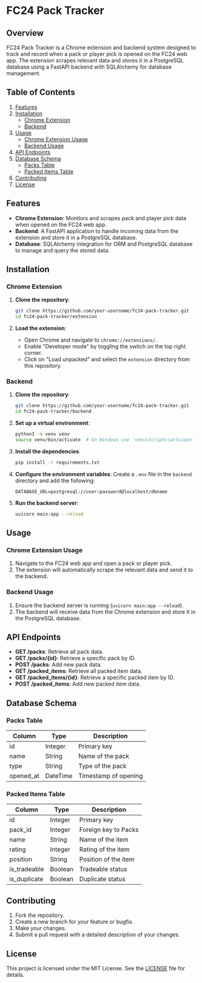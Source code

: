 # FC24 Pack Tracker

## Overview

FC24 Pack Tracker is a Chrome extension and backend system designed to track and record when a pack or player pick is opened on the FC24 web app. The extension scrapes relevant data and stores it in a PostgreSQL database using a FastAPI backend with SQLAlchemy for database management.

## Table of Contents

1. [Features](#features)
2. [Installation](#installation)
    - [Chrome Extension](#chrome-extension)
    - [Backend](#backend)
3. [Usage](#usage)
    - [Chrome Extension Usage](#chrome-extension-usage)
    - [Backend Usage](#backend-usage)
4. [API Endpoints](#api-endpoints)
5. [Database Schema](#database-schema)
    - [Packs Table](#packs-table)
    - [Packed Items Table](#packed-items-table)
6. [Contributing](#contributing)
7. [License](#license)

## Features

- **Chrome Extension**: Monitors and scrapes pack and player pick data when opened on the FC24 web app.
- **Backend**: A FastAPI application to handle incoming data from the extension and store it in a PostgreSQL database.
- **Database**: SQLAlchemy integration for ORM and PostgreSQL database to manage and query the stored data.

## Installation

### Chrome Extension

1. **Clone the repository**:
    ```bash
    git clone https://github.com/your-username/fc24-pack-tracker.git
    cd fc24-pack-tracker/extension
    ```

2. **Load the extension**:
    - Open Chrome and navigate to `chrome://extensions/`.
    - Enable "Developer mode" by toggling the switch on the top right corner.
    - Click on "Load unpacked" and select the `extension` directory from this repository.

### Backend

1. **Clone the repository**:
    ```bash
    git clone https://github.com/your-username/fc24-pack-tracker.git
    cd fc24-pack-tracker/backend
    ```

2. **Set up a virtual environment**:
    ```bash
    python3 -m venv venv
    source venv/bin/activate  # On Windows use `venv\Scripts\activate`
    ```

3. **Install the dependencies**:
    ```bash
    pip install -r requirements.txt
    ```

4. **Configure the environment variables**:
    Create a `.env` file in the `backend` directory and add the following:
    ```
    DATABASE_URL=postgresql://user:password@localhost/dbname
    ```

5. **Run the backend server**:
    ```bash
    uvicorn main:app --reload
    ```

## Usage

### Chrome Extension Usage

1. Navigate to the FC24 web app and open a pack or player pick.
2. The extension will automatically scrape the relevant data and send it to the backend.

### Backend Usage

1. Ensure the backend server is running (`uvicorn main:app --reload`).
2. The backend will receive data from the Chrome extension and store it in the PostgreSQL database.

## API Endpoints

- **GET /packs**: Retrieve all pack data.
- **GET /packs/{id}**: Retrieve a specific pack by ID.
- **POST /packs**: Add new pack data.
- **GET /packed_items**: Retrieve all packed item data.
- **GET /packed_items/{id}**: Retrieve a specific packed item by ID.
- **POST /packed_items**: Add new packed item data.

## Database Schema

### Packs Table

| Column    | Type    | Description              |
|-----------|---------|--------------------------|
| id        | Integer | Primary key              |
| name      | String  | Name of the pack         |
| type      | String  | Type of the pack         |
| opened_at | DateTime| Timestamp of opening     |

### Packed Items Table

| Column        | Type    | Description               |
|---------------|---------|---------------------------|
| id            | Integer | Primary key               |
| pack_id       | Integer | Foreign key to Packs      |
| name          | String  | Name of the item          |
| rating        | Integer | Rating of the item        |
| position      | String  | Position of the item      |
| is_tradeable  | Boolean | Tradeable status          |
| is_duplicate  | Boolean | Duplicate status          |

## Contributing

1. Fork the repository.
2. Create a new branch for your feature or bugfix.
3. Make your changes.
4. Submit a pull request with a detailed description of your changes.

## License

This project is licensed under the MIT License. See the [LICENSE](LICENSE) file for details.
